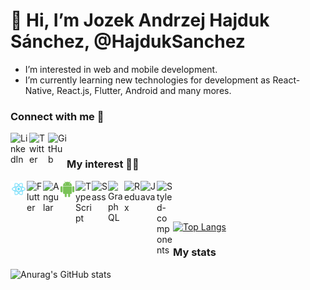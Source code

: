 # 👋 Hi, I’m Jozek Andrzej Hajduk Sánchez, @HajdukSanchez

- I’m interested in web and mobile development.
- I’m currently learning new technologies for development as React-Native, React.js, Flutter, Android and many mores.

### Connect with me 🔗

[<img align="left" alt="LinkedIn" width="30px" src="https://icons-for-free.com/iconfiles/png/512/linkedin+logo+logo+website+icon-1320190502911715717.png" />](https://www.linkedin.com/in/jozek-hajduk/)
[<img align="left" alt="Twitter" width="30px" src="http://assets.stickpng.com/images/580b57fcd9996e24bc43c53e.png" />](https://twitter.com/HajdukJozek)
[<img align="left" alt="GitHub" width="30px" src="https://github.githubassets.com/images/modules/logos_page/Octocat.png" />](https://github.com/HajdukSanchez)

<br>

### My interest 👨‍💻
<img align="left" alt="React" width="26px" src="https://raw.githubusercontent.com/github/explore/80688e429a7d4ef2fca1e82350fe8e3517d3494d/topics/react/react.png" />
<img align="left" alt="Flutter" width="26px" src="https://cdn.iconscout.com/icon/free/png-256/flutter-2038877-1720090.png" />
<img align="left" alt="Angular" width="26px" src="https://cdn.icon-icons.com/icons2/2107/PNG/512/file_type_angular_icon_130754.png" />
<img align="left" alt="Android" width="26px" src="https://raw.githubusercontent.com/github/explore/80688e429a7d4ef2fca1e82350fe8e3517d3494d/topics/android/android.png" />
<img align="left" alt="TypeScript" width="26px" src="https://cdn.iconscout.com/icon/free/png-128/typescript-3521774-2945272.png" />
<img align="left" alt="Sass" width="26px" src="https://upload.wikimedia.org/wikipedia/commons/thumb/9/96/Sass_Logo_Color.svg/2560px-Sass_Logo_Color.svg.png" />
<img align="left" alt="Graph QL" width="26px" src="https://upload.wikimedia.org/wikipedia/commons/thumb/1/17/GraphQL_Logo.svg/2048px-GraphQL_Logo.svg.png" />
<img align="left" alt="Redux" width="26px" src="https://bendyworks.com/assets/images/blog/2020-05-04-ionic-react-and-redux-74ed1080.png" />
<img align="left" alt="Java" width="26px" src="https://cdn-icons-png.flaticon.com/512/226/226777.png" />
<img align="left" alt="Styled-components" width="26px" src="https://www.styled-components.com/atom.png" />

<br>
<br>
<br>

[![Top Langs](https://github-readme-stats.vercel.app/api/top-langs/?username=HajdukSanchez&layout=compact)](https://github.com/HajdukSanchez)



### My stats
![Anurag's GitHub stats](https://github-readme-stats.vercel.app/api?username=HajdukSanchez&show_icons=true&theme=radical)
